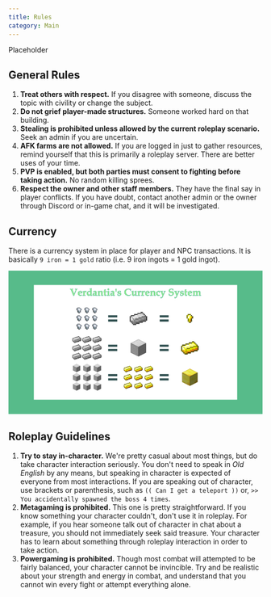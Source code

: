 ```yaml
---
title: Rules
category: Main
---
```


Placeholder

## General Rules

1. **Treat others with respect.**
   If you disagree with someone, discuss the topic with civility or change the subject.
2. **Do not grief player-made structures.**
   Someone worked hard on that building.
3. **Stealing is prohibited unless allowed by the current roleplay scenario.**
   Seek an admin if you are uncertain.
4. **AFK farms are not allowed.**
   If you are logged in just to gather resources, remind yourself that this is primarily a roleplay server.
   There are better uses of your time.
5. **PVP is enabled, but both parties must consent to fighting before taking action.**
   No random killing sprees.
6. **Respect the owner and other staff members.**
   They have the final say in player conflicts.
   If you have doubt, contact another admin or the owner through Discord or in-game chat, and it will be investigated.

## Currency

There is a currency system in place for player and NPC transactions. It is basically `9 iron = 1 gold` ratio (i.e. 9 iron ingots = 1 gold ingot).

![Currency infographic](currency.png)

## Roleplay Guidelines

1. **Try to stay in-character.**
   We're pretty casual about most things, but do take character interaction seriously.
   You don't need to speak in _Old English_ by any means, but speaking in character is expected of everyone from most interactions.
   If you are speaking out of character, use brackets or parenthesis, such as `(( Can I get a teleport ))` or, `>> You accidentally spawned the boss 4 times`.
2. **Metagaming is prohibited.**
   This one is pretty straightforward.
   If you know something your character couldn't, don't use it in roleplay.
   For example, if you hear someone talk out of character in chat about a treasure, you should not immediately seek said treasure.
   Your character has to learn about something through roleplay interaction in order to take action.
3. **Powergaming is prohibited.**
   Though most combat will attempted to be fairly balanced, your character cannot be invincible.
   Try and be realistic about your strength and energy in combat, and understand that you cannot win every fight or attempt everything alone.
